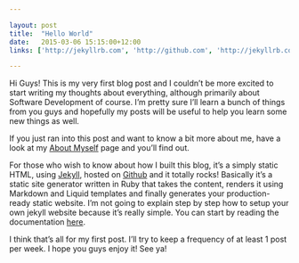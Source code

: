 ```yaml
---

layout: post
title:  "Hello World"
date:   2015-03-06 15:15:00+12:00
links: ['http://jekyllrb.com', 'http://github.com', 'http://jekyllrb.com/docs/home'] 

---
```


Hi Guys! This is my very first blog post and I couldn’t be more excited to start writing my thoughts about everything, although primarily about Software Development of course. I’m pretty sure I’ll learn a bunch of things from you guys and hopefully my posts will be useful to help you learn some new things as well.

If you just ran into this post and want to know a bit more about me, have a look at my <a href="/about">About Myself</a> page and you’ll find out.

For those who wish to know about how I built this blog, it’s a simply static HTML, using <a href="http://jekyllrb.com" target="_blank">Jekyll</a>, hosted on <a href="http://github.com" target="_blank">Github</a> and it totally rocks! Basically it’s a static site generator written in Ruby that takes the content, renders it using Markdown and Liquid templates and finally generates your production-ready static website. I’m not going to explain step by step how to setup your own jekyll website because it’s really simple. You can start by reading the documentation <a href="http://jekyllrb.com/docs/home" target="_blank">here</a>.

I think that’s all for my first post. I’ll try to keep a frequency of at least 1 post per week. I hope you guys enjoy it! See ya!
